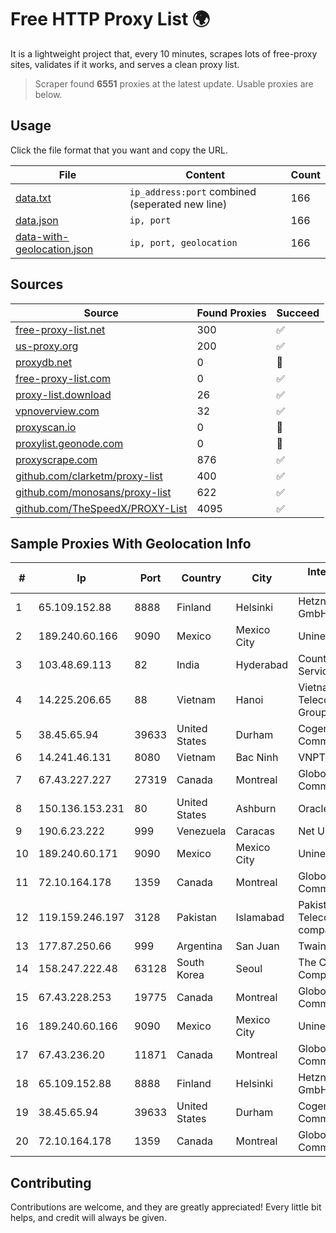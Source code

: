 
# Free HTTP Proxy List 🌍

It is a lightweight project that, every 10 minutes, scrapes lots of free-proxy sites, validates if it works, and serves a clean proxy list.


> Scraper found **6551** proxies at the latest update. Usable proxies are below.

## Usage

Click the file format that you want and copy the URL.


|File|Content|Count|
|----|-------|-----|
|[data.txt](https://raw.githubusercontent.com/themiralay/Proxy-List-World/master/data.txt)|`ip_address:port` combined (seperated new line)|166|
|[data.json](https://raw.githubusercontent.com/themiralay/Proxy-List-World/master/data.json)|`ip, port`|166|
|[data-with-geolocation.json](https://raw.githubusercontent.com/themiralay/Proxy-List-World/master/data-with-geolocation.json)|`ip, port, geolocation`|166|

## Sources

|Source|Found Proxies|Succeed|
|------|-------------|-------|
|[free-proxy-list.net](https://free-proxy-list.net)|300|✅|
|[us-proxy.org](https://www.us-proxy.org)|200|✅|
|[proxydb.net](http://proxydb.net)|0|🚫|
|[free-proxy-list.com](https://free-proxy-list.com/?page=&port=&type%5B%5D=http&type%5B%5D=https&up_time=0&search=Search)|0|✅|
|[proxy-list.download](https://www.proxy-list.download/HTTP)|26|✅|
|[vpnoverview.com](https://vpnoverview.com/privacy/anonymous-browsing/free-proxy-servers)|32|✅|
|[proxyscan.io](https://www.proxyscan.io)|0|🚫|
|[proxylist.geonode.com](https://proxylist.geonode.com/api/proxy-list?limit=300&page=1&sort_by=lastChecked&sort_type=desc&protocols=http,https)|0|🚫|
|[proxyscrape.com](https://api.proxyscrape.com/v2/?request=displayproxies&protocol=http&timeout=10000&country=all&ssl=all&anonymity=all)|876|✅|
|[github.com/clarketm/proxy-list](https://raw.githubusercontent.com/clarketm/proxy-list/master/proxy-list-raw.txt)|400|✅|
|[github.com/monosans/proxy-list](https://raw.githubusercontent.com/monosans/proxy-list/main/proxies/http.txt)|622|✅|
|[github.com/TheSpeedX/PROXY-List](https://raw.githubusercontent.com/TheSpeedX/PROXY-List/master/http.txt)|4095|✅|


## Sample Proxies With Geolocation Info

|#|Ip|Port|Country|City|Internet Service Provider|
|-|--|----|-------|----|-------------------------|
|1|65.109.152.88|8888|Finland|Helsinki|Hetzner Online GmbH|
|2|189.240.60.166|9090|Mexico|Mexico City|Uninet S.A. de C.V.|
|3|103.48.69.113|82|India|Hyderabad|Country Online Services PVT LTD|
|4|14.225.206.65|88|Vietnam|Hanoi|Vietnam Posts and Telecommunications Group|
|5|38.45.65.94|39633|United States|Durham|Cogent Communications|
|6|14.241.46.131|8080|Vietnam|Bac Ninh|VNPT|
|7|67.43.227.227|27319|Canada|Montreal|GloboTech Communications|
|8|150.136.153.231|80|United States|Ashburn|Oracle Corporation|
|9|190.6.23.222|999|Venezuela|Caracas|Net Uno|
|10|189.240.60.171|9090|Mexico|Mexico City|Uninet S.A. de C.V.|
|11|72.10.164.178|1359|Canada|Montreal|GloboTech Communications|
|12|119.159.246.197|3128|Pakistan|Islamabad|Pakistan Telecommuication company limited|
|13|177.87.250.66|999|Argentina|San Juan|Twainsat SRL|
|14|158.247.222.48|63128|South Korea|Seoul|The Constant Company, LLC|
|15|67.43.228.253|19775|Canada|Montreal|GloboTech Communications|
|16|189.240.60.166|9090|Mexico|Mexico City|Uninet S.A. de C.V.|
|17|67.43.236.20|11871|Canada|Montreal|GloboTech Communications|
|18|65.109.152.88|8888|Finland|Helsinki|Hetzner Online GmbH|
|19|38.45.65.94|39633|United States|Durham|Cogent Communications|
|20|72.10.164.178|1359|Canada|Montreal|GloboTech Communications|



## Contributing

Contributions are welcome, and they are greatly appreciated! Every
little bit helps, and credit will always be given.


